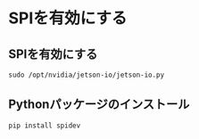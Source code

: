 # SPIを有効にする

## SPIを有効にする

```
sudo /opt/nvidia/jetson-io/jetson-io.py
```

## Pythonパッケージのインストール

```
pip install spidev
```

